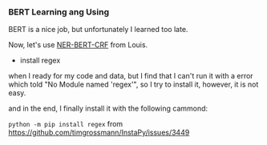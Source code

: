 ### BERT Learning ang Using

BERT is a nice job, but unfortunately I learned too late.

Now, let's use [NER-BERT-CRF](https://github.com/Louis-udm/NER-BERT-CRF) from Louis.

- install regex

when I ready for my code and data, but I find that I can't run it with a error which told "No Module named 'regex'", so I try to install it, however, it is not easy.

and in the end, I finally install it with the following cammond:

`python -m pip install regex` from https://github.com/timgrossmann/InstaPy/issues/3449
